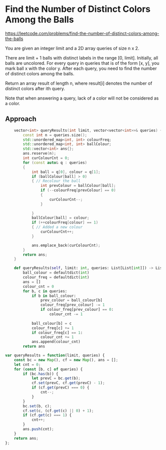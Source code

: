 # Find the Number of Distinct Colors Among the Balls

https://leetcode.com/problems/find-the-number-of-distinct-colors-among-the-balls

You are given an integer limit and a 2D array queries of size n x 2.

There are limit + 1 balls with distinct labels in the range [0, limit]. Initially, all balls are uncolored. For every query in queries that is of the form [x, y], you mark ball x with the color y. After each query, you need to find the number of distinct colors among the balls.

Return an array result of length n, where result[i] denotes the number of distinct colors after ith query.

Note that when answering a query, lack of a color will not be considered as a color.


## Approach 

``` C++
    vector<int> queryResults(int limit, vector<vector<int>>& queries) {
        const int n = queries.size();
        std::unordered_map<int, int> colourFreq;
        std::unordered_map<int, int> ballColour;
        std::vector<int> ans{};
        ans.reserve(n);
        int curColourCnt = 0;
        for (const auto& q : queries)
        {
            int ball = q[0], colour = q[1];
            if (ballColour[ball] > 0)
            { // Recolour the ball
                int prevColour = ballColour[ball];
                if (--colourFreq[prevColour] == 0)
                {
                    curColourCnt--;
                }
                
            }
            ballColour[ball] = colour;
            if (++colourFreq[colour] == 1)
            { // Added a new colour
                curColourCnt++;
            }

            ans.emplace_back(curColourCnt);
        }
        return ans;
    }
```

``` Python
    def queryResults(self, limit: int, queries: List[List[int]]) -> List[int]:
        ball_colour = defaultdict(int)
        colour_freq = defaultdict(int)
        ans = []
        colour_cnt = 0
        for b, c in queries:
            if b in ball_colour:
                prev_colour = ball_colour[b]
                colour_freq[prev_colour] -= 1
                if colour_freq[prev_colour] == 0:
                    colour_cnt -= 1
            
            ball_colour[b] = c
            colour_freq[c] += 1
            if colour_freq[c] == 1:
                colour_cnt += 1
            ans.append(colour_cnt)
        return ans
```

``` JavaScript
var queryResults = function(limit, queries) {
    const bc = new Map(), cf = new Map(), ans = [];
    let cnt = 0;
    for (const [b, c] of queries) {
        if (bc.has(b)) {
            let prevC = bc.get(b);
            cf.set(prevC, cf.get(prevC) - 1);
            if (cf.get(prevC) === 0) {
                cnt--;
            }
        }
        bc.set(b, c);
        cf.set(c, (cf.get(c) || 0) + 1);
        if (cf.get(c) === 1) {
            cnt++;
        }
        ans.push(cnt);
    }
    return ans;
};
```
